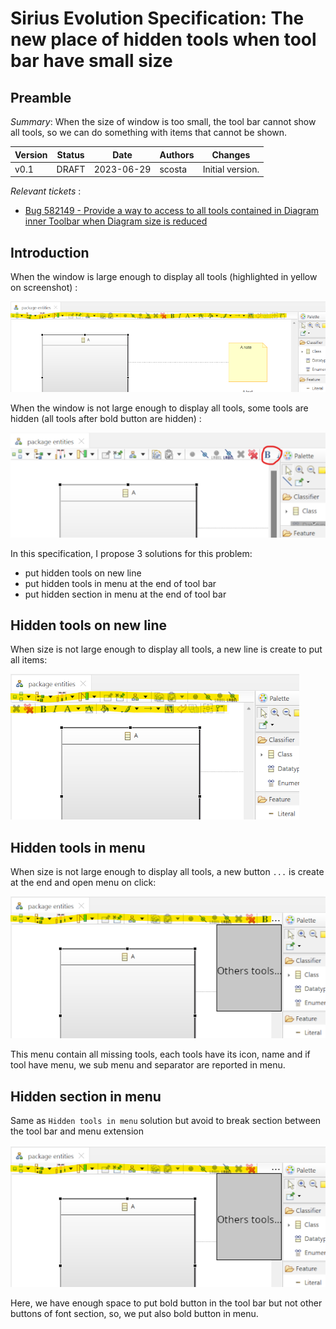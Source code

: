 # Sirius Evolution Specification: The new place of hidden tools when tool bar have small size

## Preamble

_Summary_: When the size of window is too small, the tool bar cannot show all tools, so we can do something with items that cannot be shown.


| Version | Status    | Date       | Authors   | Changes           |
|---------|-----------|------------|-----------|-------------------|
|    v0.1 |  DRAFT    | 2023-06-29 |   scosta  | Initial version.  |

_Relevant tickets_ :

* [Bug 582149 - Provide a way to access to all tools contained in Diagram inner Toolbar when Diagram size is reduced ](https://bugs.eclipse.org/bugs/show_bug.cgi?id=582149)

## Introduction

When the window is large enough to display all tools (highlighted in yellow on screenshot) :

![Toolbar of Sirius with all tools visible](images/toolbar-full.png "Toolbar of Sirius with all tools visible")


When the window is not large enough to display all tools, some tools are hidden (all tools after bold button are hidden) :

![Toolbar of Sirius with hidden tools](images/toolbar-hidden-tools.png "Toolbar of Sirius with hidden tools")

In this specification, I propose 3 solutions for this problem:
- put hidden tools on new line
- put hidden tools in menu at the end of tool bar
- put hidden section in menu at the end of tool bar

## Hidden tools on new line
When size is not large enough to display all tools, a new line is create to put all items:

![Hidden tools on new line](images/toolbar-newline.png "Hidden tools on new line")

## Hidden tools in menu
When size is not large enough to display all tools, a new button `...` is create at the end and open menu on click:

![Hidden tools in menu](images/toolbar-menu1.png "Hidden tools in menu")

This menu contain all missing tools, each tools have its icon, name and if tool have menu, we sub menu and separator are reported in menu.

## Hidden section in menu
Same as `Hidden tools in menu` solution but avoid to break section between the tool bar and menu extension

![Hidden section in menu](images/toolbar-menu2.png "Hidden section in menu")

Here, we have enough space to put bold button in the tool bar but not other buttons of font section, so, we put also bold button in menu.
